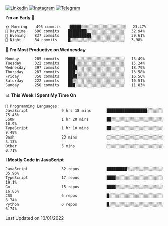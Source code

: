 [![Linkedin](https://img.shields.io/badge/-Archie-blue?style=flat-square&labelColor=gray&logo=Linkedin&logoColor=white&link=https://www.linkedin.com/in/archisdi)](https://www.linkedin.com/in/archisdi)
[![Instagram](https://img.shields.io/badge/-@archisdi-orange?style=flat-square&labelColor=gray&logo=Instagram&logoColor=white&link=https://www.instagram.com/archisdi)](https://www.instagram.com/archisdi)
[![Telegram](https://img.shields.io/badge/-aai-informational?style=flat-square&labelColor=gray&logo=telegram&logoColor=white&link=https://t.me/archisdi)](https://t.me/archisdi)

<!--START_SECTION:waka-->
**I'm an Early 🐤** 

```text
🌞 Morning    496 commits    █████░░░░░░░░░░░░░░░░░░░░   23.47% 
🌆 Daytime    696 commits    ████████░░░░░░░░░░░░░░░░░   32.94% 
🌃 Evening    837 commits    ██████████░░░░░░░░░░░░░░░   39.61% 
🌙 Night      84 commits     █░░░░░░░░░░░░░░░░░░░░░░░░   3.98%

```
📅 **I'm Most Productive on Wednesday** 

```text
Monday       285 commits    ███░░░░░░░░░░░░░░░░░░░░░░   13.49% 
Tuesday      322 commits    ███░░░░░░░░░░░░░░░░░░░░░░   15.24% 
Wednesday    397 commits    ████░░░░░░░░░░░░░░░░░░░░░   18.79% 
Thursday     287 commits    ███░░░░░░░░░░░░░░░░░░░░░░   13.58% 
Friday       350 commits    ████░░░░░░░░░░░░░░░░░░░░░   16.56% 
Saturday     222 commits    ██░░░░░░░░░░░░░░░░░░░░░░░   10.51% 
Sunday       250 commits    ███░░░░░░░░░░░░░░░░░░░░░░   11.83%

```


📊 **This Week I Spent My Time On** 

```text
💬 Programming Languages: 
JavaScript               9 hrs 18 mins       ██████████████████░░░░░░░   75.45% 
JSON                     1 hr 20 mins        ██░░░░░░░░░░░░░░░░░░░░░░░   10.9% 
TypeScript               1 hr 10 mins        ██░░░░░░░░░░░░░░░░░░░░░░░   9.49% 
Bash                     23 mins             ░░░░░░░░░░░░░░░░░░░░░░░░░   3.13% 
Other                    5 mins              ░░░░░░░░░░░░░░░░░░░░░░░░░   0.71%

```

**I Mostly Code in JavaScript** 

```text
JavaScript               32 repos            █████████░░░░░░░░░░░░░░░░   35.96% 
TypeScript               17 repos            ████░░░░░░░░░░░░░░░░░░░░░   19.1% 
Go                       15 repos            ████░░░░░░░░░░░░░░░░░░░░░   16.85% 
CSS                      6 repos             █░░░░░░░░░░░░░░░░░░░░░░░░   6.74% 
Python                   6 repos             █░░░░░░░░░░░░░░░░░░░░░░░░   6.74%

```



 Last Updated on 10/01/2022
<!--END_SECTION:waka-->